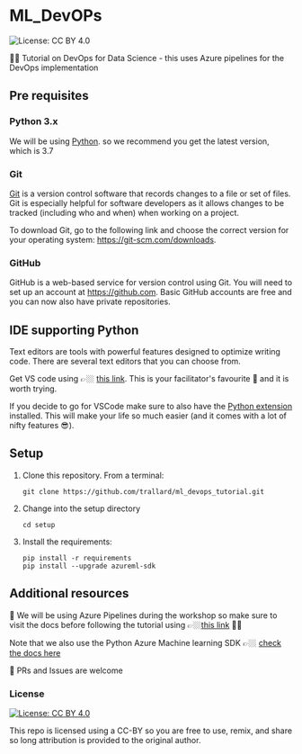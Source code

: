 # ML_DevOPs
![License: CC BY 4.0](https://img.shields.io/badge/License-CC%20BY%204.0-lightblue.svg)

🐍🤖 Tutorial on DevOps for Data Science - this uses Azure pipelines for the DevOps implementation

## Pre requisites

### Python 3.x

We will be using [Python](https://www.python.org/). so we recommend you get the latest version, which is 3.7

### Git 
[Git](https://git-scm.com/) is a version control software that records changes
to a file or set of files. Git is especially helpful for software developers
as it allows changes to be tracked (including who and when) when working on a
project.

To download Git, go to the following link and choose the correct version for your
operating system: <https://git-scm.com/downloads>.

### GitHub

GitHub is a web-based service for version control using Git. You will need
to set up an account at <https://github.com>. Basic GitHub accounts are
free and you can now also have private repositories.

## IDE supporting Python

Text editors are tools with powerful features designed to optimize writing code.
There are several text editors that you can choose from.

Get VS code using 👉🏼 [this link](https://code.visualstudio.com//?wt.mc_id=mlops-github-taallard). This is your facilitator's favourite 💜 and it is worth trying.

If you decide to go for VSCode make sure to also
have the [Python extension](https://marketplace.visualstudio.com/itemdetails?itemName=ms-python.python&wt.mc_id=mlops-github-taallard)
installed. This will make your life so much easier (and it comes with a lot of nifty
features 😎).

## Setup

1. Clone this repository. From a terminal:
   ```
   git clone https://github.com/trallard/ml_devops_tutorial.git
   ```
2. Change into the setup directory
    ```
    cd setup
    ```
3. Install the requirements:
    ```
    pip install -r requirements
    pip install --upgrade azureml-sdk
    ```

## Additional resources

📖 We will be using Azure Pipelines during the workshop so make sure to visit the docs before following the tutorial using 👉🏼[this link](https://docs.microsoft.com/en-gb/azure//?wt.mc_id=mlops-github-taallard) 🚀🚀

Note that we also use the Python Azure Machine learning SDK 👉🏼 [check the docs here](https://docs.microsoft.com/en-us/python/api/overview/azure/ml/intro?view=azure-ml-py/?wt.mc_id=mlops-github-taallard)


🚀 PRs and Issues are welcome

### License

[![License: CC BY 4.0](https://licensebuttons.net/l/by/4.0/80x15.png)](https://creativecommons.org/licenses/by/4.0/)


This repo is licensed using a CC-BY so you are free to use, remix, and share so long attribution is provided to the original author.